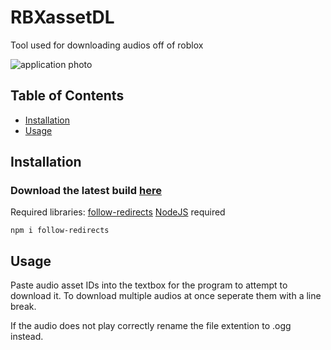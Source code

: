 # RBXassetDL

Tool used for downloading audios off of roblox

![application photo](https://user-images.githubusercontent.com/35577494/159210882-edf7d62b-9996-401e-bb27-77949978f22b.png)

## Table of Contents

- [Installation](#installation)
- [Usage](#usage)

## Installation

### Download the latest build [here](https://github.com/AustinnK/RBXassetDL/releases/tag/1.0.0)

Required libraries:
[follow-redirects](https://www.npmjs.com/package/follow-redirects)
[NodeJS](https://nodejs.org/) required
```
npm i follow-redirects
```

## Usage

Paste audio asset IDs into the textbox for the program to attempt to download it. To download multiple audios at once seperate them with a line break.

If the audio does not play correctly rename the file extention to .ogg instead.
